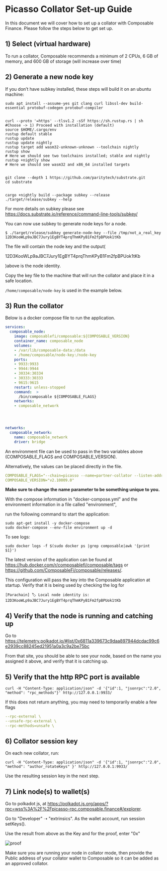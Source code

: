 # Picasso Collator Set-up Guide

In this document we will cover how to set up a collator with Composable Finance.
Please follow the steps below to get set up.

## 1) Select (virtual hardware)

To run a collator, Composable recommends a minimum of 2 CPUs, 6 GB of memory, 
and 600 GB of storage (will increase over time)

## 2) Generate a new node key

If you don’t have subkey installed, these steps will build it on an ubuntu machine:
```shell
sudo apt install --assume-yes git clang curl libssl-dev build-essential protobuf-codegen protobuf-compiler 


curl --proto '=https' --tlsv1.2 -sSf https://sh.rustup.rs | sh
#Choose -> 1) Proceed with installation (default)
source $HOME/.cargo/env
rustup default stable
rustup update
rustup update nightly
rustup target add wasm32-unknown-unknown --toolchain nightly
rustup show
# Here we should see two toolchains installed; stable and nightly
rustup +nightly show
# Here we should see wasm32 and x86_64 installed targets


git clone --depth 1 https://github.com/paritytech/substrate.git
cd substrate


cargo +nightly build --package subkey --release
./target/release/subkey --help
```

For more details on subkey please see https://docs.substrate.io/reference/command-line-tools/subkey/

You can now use subkey to generate node keys for a node.
```shell
$ ./target/release/subkey generate-node-key --file /tmp/not_a_real_key
12D3KooWLp9aJBC7Jury1EgBYT4prqThmKPyB1Fm2fpBPUok1tKb
```
The file will contain the node key and the output( 

12D3KooWLp9aJBC7Jury1EgBYT4prqThmKPyB1Fm2fpBPUok1tKb

)above is the node identity.

Copy the key file to the machine that will run the collator and place it in a safe location. 

`/home/composable/node-key` is used in the example below.

## 3) Run the collator

Below is a docker compose file to run the application.
```yaml
services:
  composable_node:
    image: composablefi/composable:${COMPOSABLE_VERSION}
    container_name: composable_node
    volumes:
    - /var/lib/composable-data:/data
    - /home/composable/node-key:/node-key
    ports:
    - 9933:9933
    - 9944:9944
    - 30334:30334
    - 30333:30333
    - 9615:9615
    restart: unless-stopped
    command:  >
      /bin/composable ${COMPOSABLE_FLAGS}
    networks:
    - composable_network




networks:
  composable_network:
    name: composable_network
    driver: bridge
```
An environment file can be used to pass in the two variables above (COMPOSABLE_FLAGS and COMPOSABLE_VERSION).  

Alternatively, the values can be placed directly in the file.
```yaml
COMPOSABLE_FLAGS="--chain=picasso --name=partner-collator --listen-addr=/ip4/0.0.0.0/tcp/30334 --prometheus-external --prometheus-port 9615 --base-path /data --execution=wasm --collator --pruning=archive --node-key-file=/node-key -- --execution=wasm --listen-addr=/ip4/0.0.0.0/tcp/30333 "
COMPOSABLE_VERSION="v2.10009.0"
```
**Make sure to change the name parameter to be something unique to you.**

With the compose information in "docker-compose.yml" and the environment information in a file called "environment",

run the following command to start the application:
```shell
sudo apt-get install -y docker-compose
sudo docker-compose --env-file environment up -d
```
To see logs:

```shell
sudo docker logs -f $(sudo docker ps |grep composable|awk '{print $1}')
```
The latest version of the application can be found at  
https://hub.docker.com/r/composablefi/composable/tags or https://github.com/ComposableFi/composable/releases/.

This configuration will pass the key into the Composable application at startup. 
Verify that it is being used by checking the log for

```shell
[Parachain] 🏷 Local node identity is: 12D3KooWLp9aJBC7Jury1EgBYT4prqThmKPyB1Fm2fpBPUok1tKb
```

## 4) Verify that the node is running and catching up

Go to https://telemetry.polkadot.io/#list/0x6811a339673c9daa897944dcdac99c6e2939cc88245ed21951a0a3c9a2be75bc

From that site, you should be able to see your node, based on the name you assigned it above, 
and verify that it is catching up.

## 5) Verify that the http RPC port is available

```shell
curl -H "Content-Type: application/json" -d '{"id":1, "jsonrpc":"2.0", "method": "rpc_methods"}' http://127.0.0.1:9933/
```
If this does not return anything, you may need to temporarily enable a few flags

```yaml
--rpc-external \
--unsafe-rpc-external \
--rpc-methods=unsafe \
```

## 6) Collator session key

On each new collator, run:
```shell
curl -H "Content-Type: application/json" -d '{"id":1, "jsonrpc":"2.0", "method": "author_rotateKeys" }' http://127.0.0.1:9933/
```
Use the resulting session key in the next step.

## 7) Link node(s) to wallet(s)

Go to polkadot js, at https://polkadot.js.org/apps/?rpc=wss%3A%2F%2Fpicasso-rpc.composable.finance#/explorer. 

Go to "Developer" ➝ "extrinsics". As the wallet account, run session setKeys(). 

Use the result from above as the Key and for the proof, enter "0x"

![proof](./images-picasso-collator-setup/proof.png)

Make sure you are running your node in collator mode, then provide the Public address of your collator wallet to 
Composable so it can be added as an approved collator.